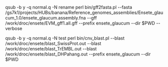 qsub -b y -q normal.q -N rename perl bin/gff2fasta.pl --fasta /gs7k1/projects/HUBs/banana/Reference_genomes_assemblies/Ensete_glaucum_1.0/ensete_glaucum.assembly.fna --gff /work/droc/ensete/EVM_gff1.all.gff --prefix ensete_glaucum --dir $PWD --verbose


qsub -b y -q normal.q -N test perl bin/cnv_blast.pl --blast /work/droc/ensete/blast_SwissProt.out --blast /work/droc/ensete/blast_TrEMBL.out --blast /work/droc/ensete/blast_DHPahang.out --prefix ensete_glaucum --dir $PWD


